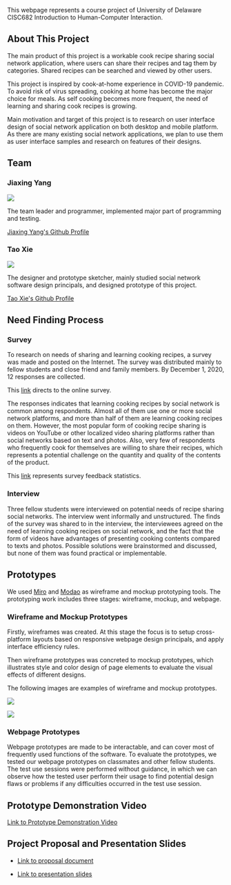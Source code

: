 This webpage represents a course project of University of Delaware CISC682 Introduction to Human-Computer Interaction.

## About This Project

The main product of this project is a workable cook recipe sharing social network application, where users can share their recipes and tag them by categories. Shared recipes can be searched and viewed by other users.

This project is inspired by cook-at-home experience in COVID-19 pandemic. To avoid risk of virus spreading, cooking at home has become the major choice for meals. As self cooking becomes more frequent, the need of learning and sharing cook recipes is growing.

Main motivation and target of this project is to research on user interface design of social network application on both desktop and mobile platform. As there are many existing social network applications, we plan to use them as user interface samples and research on features of their designs.

## Team

### Jiaxing Yang

![](https://avatars0.githubusercontent.com/u/55218421?s=460&v=4)

The team leader and programmer, implemented major part of programming and testing.

[Jiaxing Yang's Github Profile](https://github.com/jiaxingyatudel)

### Tao Xie

![](https://avatars3.githubusercontent.com/u/7379039?s=460&u=687b3bb13dae94bda046b0d74a5b1a017d2becb9&v=4)

The designer and prototype sketcher, mainly studied social network software design principals, and designed prototype of this project.

[Tao Xie's Github Profile](https://github.com/ChristopherSTAN)

## Need Finding Process

### Survey

To research on needs of sharing and learning cooking recipes, a survey was made and posted on the Internet. The survey was distributed mainly to fellow students and close friend and family members. By December 1, 2020, 12 responses are collected. 


This [link](https://docs.google.com/forms/d/e/1FAIpQLSe6FNNFOBVXOURQfh4W6RaSL6ExfVbgYcQJPau--7qes3nZqw/viewform?usp=sf_link) directs to the online survey.

The responses indicates that learning cooking recipes by social network is common among respondents. Almost all of them use one or more social network platforms, and more than half of them are learning cooking recipes on them. However, the most popular form of cooking recipe sharing is videos on YouTube or other localized video sharing platforms rather than social networks based on text and photos. Also, very few of respondents who frequently cook for themselves are willing to share their recipes, which represents a potential challenge on the quantity and quality of the contents of the product.

This [link](./survey_findings.md) represents survey feedback statistics.

### Interview

Three fellow students were interviewed on potential needs of recipe sharing social networks. The interview went informally and unstructured. The finds of the survey was shared to in the interview, the interviewees agreed on the need of learning cooking recipes on social network, and the fact that the form of videos have advantages of presenting cooking contents compared to texts and photos. Possible solutions were brainstormed and discussed, but none of them was found practical or implementable.

## Prototypes

We used [Miro](https://miro.com/) and [Modao](https://modao.cc/) as wireframe and mockup prototyping tools. The prototyping work includes three stages: wireframe, mockup, and webpage.

### Wireframe and Mockup Prototypes

Firstly, wireframes was created. At this stage the focus is to setup cross-platform layouts based on responsive webpage design principals, and apply interface efficiency rules.

Then wireframe prototypes was concreted to mockup prototypes, which illustrates style and color design of page elements to evaluate the visual effects of different designs.

The following images are examples of wireframe and mockup prototypes.

![](./wireframe1.png)

![](./mockup1.png)


### Webpage Prototypes

Webpage prototypes are made to be interactable, and can cover most of frequently used functions of the software. To evaluate the prototypes, we tested our webpage prototypes on classmates and other fellow students. The test use sessions were performed without guidance, in which we can observe how the tested user perform their usage to find potential design flaws or problems if any difficulties occurred in the test use session.

## Prototype Demonstration Video

[Link to Prototype Demonstration Video](https://youtu.be/S8fyJVCcpJE)

## Project Proposal and Presentation Slides

* [Link to proposal document](./cisc682_proposal.pdf)

* [Link to presentation slides](./cisc682_presentation.pdf)